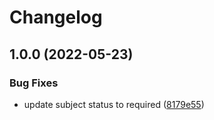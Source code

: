 # Changelog

## 1.0.0 (2022-05-23)


### Bug Fixes

* update subject status to required ([8179e55](https://github.com/18888628835/Blog/commit/8179e555f2970318be6a37a5393e2ae97a60b85b))
